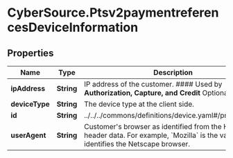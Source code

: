 # CyberSource.Ptsv2paymentreferencesDeviceInformation

## Properties
Name | Type | Description | Notes
------------ | ------------- | ------------- | -------------
**ipAddress** | **String** | IP address of the customer.  #### Used by **Authorization, Capture, and Credit** Optional field.  | [optional] 
**deviceType** | **String** | The device type at the client side. | [optional] 
**id** | **String** | ../../../commons/definitions/device.yaml#/properties/id | [optional] 
**userAgent** | **String** | Customer&#39;s browser as identified from the HTTP header data. For example, &#x60;Mozilla&#x60; is the value that identifies the Netscape browser.  | [optional] 


